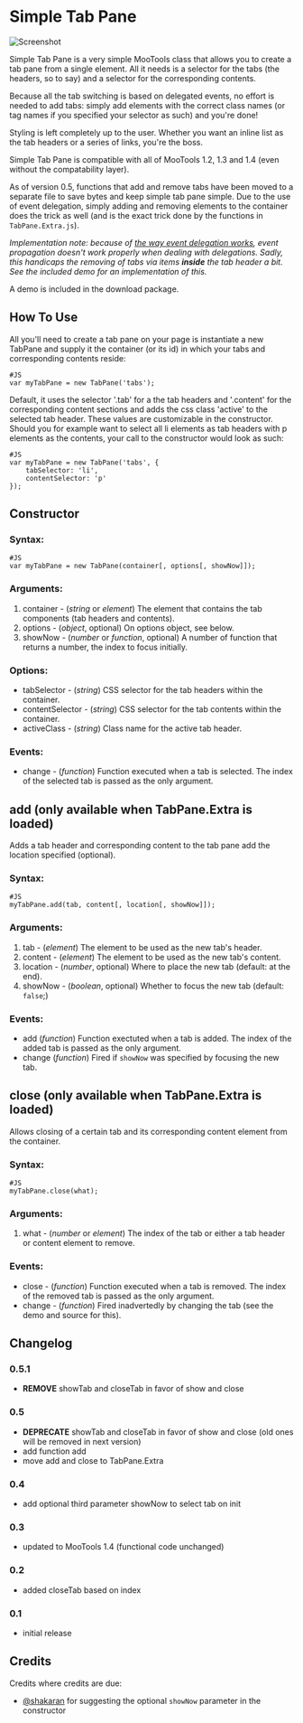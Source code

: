 Simple Tab Pane
===============
![Screenshot](http://akaidiot.github.com/MooTools-TabPane/simple-tab-pane.png)

Simple Tab Pane is a very simple MooTools class that allows you to create a tab pane from a single element. All it needs is a selector for the tabs (the headers, so to say) and a selector for the corresponding contents.

Because all the tab switching is based on delegated events, no effort is needed to add tabs: simply add elements with the correct class names (or tag names if you specified your selector as such) and you're done!

Styling is left completely up to the user. Whether you want an inline list as the tab headers or a series of links, you're the boss.

Simple Tab Pane is compatible with all of MooTools 1.2, 1.3 and 1.4 (even without the compatability layer).

As of version 0.5, functions that add and remove tabs have been moved to a separate file to save bytes and keep simple tab pane simple. Due to the use of event delegation, simply adding and removing elements to the container does the trick as well (and is the exact trick done by the functions in `TabPane.Extra.js`).

*Implementation note: because of [the way event delegation works](https://mootools.lighthouseapp.com/projects/24057/tickets/201-issue-with-event-propagation-in-mootools-event-delegation), event propagation doesn't work properly when dealing with delegations. Sadly, this handicaps the removing of tabs via items **inside** the tab header a bit. See the included demo for an implementation of this.*

A demo is included in the download package.

How To Use
----------

All you'll need to create a tab pane on your page is instantiate a new TabPane and supply it the container (or its id) in which your tabs and corresponding contents reside:

    #JS
    var myTabPane = new TabPane('tabs');

Default, it uses the selector '.tab' for a the tab headers and '.content' for the corresponding content sections and adds the css class 'active' to the selected tab header. These values are customizable in the constructor. Should you for example want to select all li elements as tab headers with p elements as the contents, your call to the constructor would look as such:

    #JS
    var myTabPane = new TabPane('tabs', {
        tabSelector: 'li',
        contentSelector: 'p'
    });

## Constructor

### Syntax:

    #JS
    var myTabPane = new TabPane(container[, options[, showNow]]);

### Arguments:

1. container - (*string* or *element*) The element that contains the tab components (tab headers and contents).
2. options - (*object*, optional) On options object, see below.
3. showNow - (*number* or *function*, optional) A number of function that returns a number, the index to focus initially.

### Options:

- tabSelector - (*string*) CSS selector for the tab headers within the container.
- contentSelector - (*string*) CSS selector for the tab contents within the container.
- activeClass - (*string*) Class name for the active tab header.

### Events:

- change - (*function*) Function executed when a tab is selected. The index of the selected tab is passed as the only argument.

## add (only available when TabPane.Extra is loaded)

Adds a tab header and corresponding content to the tab pane add the location specified (optional).

### Syntax:

	#JS
	myTabPane.add(tab, content[, location[, showNow]]);

### Arguments:

1. tab - (*element*) The element to be used as the new tab's header.
2. content - (*element*) The element to be used as the new tab's content.
3. location - (*number*, optional) Where to place the new tab (default: at the end).
4. showNow - (*boolean*, optional) Whether to focus the new tab (default: `false`;)

### Events:

- add (*function*) Function exectuted when a tab is added. The index of the added tab is passed as the only argument.
- change (*function*) Fired if `showNow` was specified by focusing the new tab.

## close (only available when TabPane.Extra is loaded)

Allows closing of a certain tab and its corresponding content element from the container.

### Syntax:

    #JS
    myTabPane.close(what);

### Arguments:

1. what - (*number* or *element*) The index of the tab or either a tab header or content element to remove.

### Events:

- close - (*function*) Function executed when a tab is removed. The index of the removed tab is passed as the only argument.
- change - (*function*) Fired inadvertedly by changing the tab (see the demo and source for this).

Changelog
---------

### 0.5.1

- **REMOVE** showTab and closeTab in favor of show and close

### 0.5

- **DEPRECATE** showTab and closeTab in favor of show and close (old ones will be removed in next version)
- add function add
- move add and close to TabPane.Extra

### 0.4

- add optional third parameter showNow to select tab on init

### 0.3

- updated to MooTools 1.4 (functional code unchanged)

### 0.2

- added closeTab based on index

### 0.1

- initial release

Credits
-------
Credits where credits are due:

- [@shakaran](https://github.com/shakaran) for suggesting the optional `showNow` parameter in the constructor

